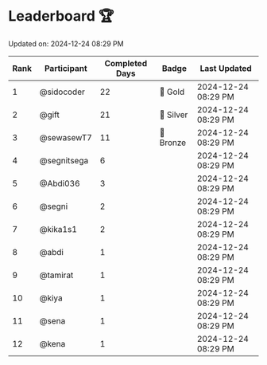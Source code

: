 # Leaderboard 🏆

Updated on: 2024-12-24 08:29 PM

| Rank | Participant       | Completed Days | Badge      | Last Updated         |
|------|-------------------|----------------|------------|----------------------|
| 1    | @sidocoder        | 22             | 🏅 Gold     | 2024-12-24 08:29 PM |
| 2    | @gift             | 21             | 🥈 Silver   | 2024-12-24 08:29 PM |
| 3    | @sewasewT7        | 11             | 🥉 Bronze   | 2024-12-24 08:29 PM |
| 4    | @segnitsega       | 6              |            | 2024-12-24 08:29 PM |
| 5    | @Abdi036          | 3              |            | 2024-12-24 08:29 PM |
| 6    | @segni            | 2              |            | 2024-12-24 08:29 PM |
| 7    | @kika1s1          | 2              |            | 2024-12-24 08:29 PM |
| 8    | @abdi             | 1              |            | 2024-12-24 08:29 PM |
| 9    | @tamirat          | 1              |            | 2024-12-24 08:29 PM |
| 10   | @kiya             | 1              |            | 2024-12-24 08:29 PM |
| 11   | @sena             | 1              |            | 2024-12-24 08:29 PM |
| 12   | @kena             | 1              |            | 2024-12-24 08:29 PM |
